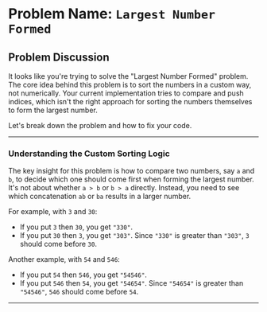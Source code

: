 # Problem Name: `Largest Number Formed`

## Problem Discussion

It looks like you're trying to solve the "Largest Number Formed" problem. The core idea behind this problem is to sort the numbers in a custom way, not numerically. Your current implementation tries to compare and push indices, which isn't the right approach for sorting the numbers themselves to form the largest number.

Let's break down the problem and how to fix your code.

---

### Understanding the Custom Sorting Logic

The key insight for this problem is how to compare two numbers, say `a` and `b`, to decide which one should come first when forming the largest number. It's not about whether `a > b` or `b > a` directly. Instead, you need to see which concatenation `ab` or `ba` results in a larger number.

For example, with `3` and `30`:

- If you put `3` then `30`, you get `"330"`.
- If you put `30` then `3`, you get `"303"`. Since `"330"` is greater than `"303"`, `3` should come before `30`.

Another example, with `54` and `546`:

- If you put `54` then `546`, you get `"54546"`.
- If you put `546` then `54`, you get `"54654"`. Since `"54654"` is greater than `"54546"`, `546` should come before `54`.

---
